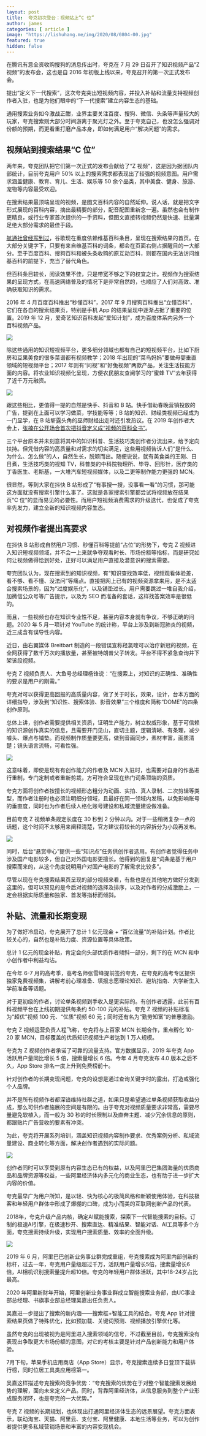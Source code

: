 ```yaml
---
layout: post
title:  夸克初次登台：视频站上“C 位”
author: james
categories: [ article ]
image: "https://lishuhang.me/img/2020/08/0804-00.jpg"
featured: true
hidden: false
---
```






在腾讯有意全资收购搜狗的消息传出时，夸克在 7 月 29 日召开了知识视频产品“Z 视频”的发布会，这也是自 2016 年初版上线以来，夸克召开的第一次正式发布会。 

提出“定义下一代搜索”，这次夸克突出短视频内容，并投入补贴和流量支持视频创作者入驻，也是为他们眼中的“下一代搜索”建立内容生态的基础。 

通用搜索业务如今激战正酣，业界主要关注百度、搜狗、微信、头条等声量较大的玩家，夸克搜索则大部分时间游离于聚光灯之外。至于夸克自己，也没怎么强调对份额的预期，而更看重打磨产品本身，即如何满足用户“解决问题”的需求。

## 视频站到搜索结果“C 位”

两年来，夸克团队把它们第一次正式的发布会献给了“Z 视频”，这是因为据团队内部统计，目前夸克用户 50% 以上的搜索需求都表现出了较强的视频意图。用户需求涵盖健康、教育、育儿、生活、娱乐等 50 余个品类，其中美食、健身、旅游、宠物等内容最受欢迎。

在搜索结果最顶端呈现的视频，是图文百科内容的自然延伸。说人话，就是把文字形式展现的百科内容，摘出最精要的部分，配音配图重新念一遍。虽然也会有制作更精良，或行业专家首次提供的一手资料，但图文直接转视频仍然是快速、批量满足绝大部分需求的最佳手段。

[航通社曾经写到过](http://mp.weixin.qq.com/s?__biz=MjM5Mjg1ODIxMQ==&mid=2650661767&idx=1&sn=1d99e2438c178902f2f7741b35bbe39f&chksm=be96aa8b89e1239d07ab114c7516537e6c99633dbade17c4e47b9f29a211867081dbc625bc6c&scene=21#wechat_redirect)，谷歌现在重度依赖维基百科条目，呈现在搜索结果的首页。在大部分关键字下，只要有来自维基百科的词条，都会在页面右侧占据醒目的一大部分。至于百度百科、搜狗百科和被头条收购的原互动百科，则都在国内无法访问维基百科的前提下，充当了替代角色。  

但百科条目较长，阅读效果不佳，只是带宽不够之下的权宜之计。视频作为搜索结果的呈现方式，在高速网络普及的情况下是非常自然的，也顺应了人们对高效、准确获取知识的需求。

2016 年 4 月百度百科推出“秒懂百科”，2017 年 9 月搜狗百科推出“立懂百科”，它们在各自的搜索结果页，特别是手机 App 的结果呈现中逐渐占据了重要的位置。2019 年 12 月，爱奇艺知识百科发起“爱知计划”，成为百度体系内另外一个百科视频产品。

![](https://lishuhang.me/img/2020/08/0804-01.jpg)

除这些通用的知识短视频平台，更多细分领域也都有自己的短视频平台，比如下厨房和豆果美食的很多菜谱都有视频教学；2018 年出现的“菜鸟妈妈”要做母婴垂直领域的短视频平台；2017 年则有“问视”和“好兔视频”两款产品，关注生活技能方面的内容。将农业知识视频化呈现，方便农民朋友查阅学习的“蜜蜂 TV”去年获得了近千万元融资。

![](https://lishuhang.me/img/2020/08/0804-02.jpg)

跟这些相比，更值得一提的自然是快手、抖音和 B 站。快手借助春晚营销投放的广告，提到在上面可以学习做菜，学技能等等；B 站的知识、财经类视频已经成为一门显学，在 B 站崭露头角的巫师财经出走时还引发热议。在 2019 年创作者大会上，[张楠在公开场合首次把抖音定义成“视频的百科全书”](https://mp.weixin.qq.com/s?__biz=MzAwNTcxMTE0Mg==&mid=2649488403&idx=1&sn=ca309e8b87ff5c84d0c47074d170d329&scene=21#wechat_redirect)。

三个平台原本并未刻意将其中的知识科普、生活技巧类创作者分流出来，给予定向扶持。但凭借内容的高质量和对需求的切实满足，这些用视频告诉人们“是什么、为什么、怎么做”的人，自然生长，脱颖而出。随便说说，就有美食类的王刚、日日煮，生活技巧类的视知 TV，科普类的中科院物理所、毕导、回形针，医疗类的丁香医生、老斯基，一大堆汽车短视频媒体，以及二更等制作能力更强的 MCN。

很显然，等到大家在抖快 B 站形成了“有事搜一搜，没事看一看”的习惯，那可能这方面就没有搜索引擎什么事了。这就是各家搜索引擎都尝试将视频放在结果页“C 位”的显而易见的必要性。而用户短视频消费需求的升级迭代，也促成了夸克率先发力，建立全新的知识视频内容生态。

## 对视频作者提出高要求

在抖快 B 站形成自然用户习惯、秒懂百科等提前“占位”的形势下，夸克 Z 视频进入知识短视频领域，并不会一上来就争夺观看时长、市场份额等指标，而是研究如何让视频做得恰到好处，正好可以满足用户直接及潜意识的搜索需要。

夸克团队认为，现在搜索到的知识视频，有“知识查找效率低，视频观看体验差，看不够、看不懂、没法问”等痛点。直接把网上已有的视频资源拿来用，是不太适合搜索场景的，因为“过度娱乐化”，以及铺垫过长。用户需要跳过一堆自我介绍，加微信公众号等广告提示，以及为 SEO 而准备的套话，这样找答案效率是很低的。

而且，一些视频也存在知识专业性不足，甚至内容本身就有争议，不够正确的问题。2020 年 5 月一项针对 YouTube 的统计称，平台上涉及到新冠肺炎的视频，近三成含有误导性内容。

近日，由右翼媒体 Breitbart 制造的一段错误宣称羟氯喹可以治疗新冠的视频，在全网获得了数千万次的播放量，甚至被特朗普父子转发。平台不得不紧急查询并下架该段视频。

夸克 Z 视频负责人、大鱼号总经理杨锋说：“在搜索上，对知识的正确性、准确性的要求是用户的刚需。”

夸克对可以获得更高回报的高质量内容，做了关于时长，效果，设计，台本方面的详细指导，涉及到“知识性、搜索体验、影音效果”三个维度和简称“DOME”的四条创作原则。

总体上讲，创作者需要提供相关资质，证明生产能力，树立权威形象，基于可信赖的知识源创作真实的信息，且需要开门见山，直切主题，逻辑清晰、有条理，减少噱头、爆点与铺垫。而视频制作质量要更高，做到音画同步，素材丰富，画质清楚；镜头语言流畅，可看性强。

![](https://lishuhang.me/img/2020/08/0804-03.jpg)

这意味着，即使是现有有创作能力的作者及 MCN 入驻时，也需要对自身的作品进行重制，专门定制或者重新剪裁，方可符合呈现在热门词条顶端的资质。

夸克方面将创作者按擅长的视频形态粗分为动画、实拍、真人录制、二次剪辑等类型，而作者注册时也必须注明细分领域，且最好在同一领域内发稿，以免影响账号的垂直度，同时也为作者后续人格化账号建设和私域流量建设做准备。

目前夸克 Z 视频单条规定长度在 30 秒到 2 分钟以内。对于一些稍微复杂一点的话题，这个时间不太够用来阐释清楚，官方建议将较长的内容拆分为小段再发布。

![](https://lishuhang.me/img/2020/08/0804-04.jpg)

同时，后台“悬赏中心”提供一些“知识点”任务供创作者选用。有创作者觉得任务中涉及国产电影较多，但自己对外国电影更擅长。他得到的回复是“词条是基于用户搜索而来的，从这个角度说明用户对国产电影的了解需求比较多”。

尽管以现在夸克搜索结果页呈现的部分视频来看，有些也是在其他地方做好分发到这里的，但可以预见的是今后对视频的选择及排序，以及对作者的分成激励上，一定会根据实际质量和独家、首发等指标而倾斜。

## 补贴、流量和长期变现

为了做好冷启动，夸克展开了总计 1 亿元现金 + “百亿流量”的补贴计划。作者比较关心的，自然也是补贴力度、资源位置等具体政策。

总计 1 亿元的现金补贴，肯定会向头部优质作者倾斜一部分，剩下的在 MCN 和中小创作者中利益均沾。

在今年 6-7 月的高考季，高考名师张雪峰提前签约夸克，在夸克的高考专区提供独家免费视频集，讲解考前心理准备、填报志愿理论知识、避坑指南、大学新生入学前准备等话题。

对于更初级的作者，讨论单条视频到手收入是更实际的。有创作者透露，此前有百科视频平台在上线初期提供每条约 50-100 元的补贴。夸克 Z 视频的补贴标准为“超优”视频 100 元、“优质”视频 60 元；同时还有名为“勤劳知富”的普惠激励。

夸克 Z 视频运营负责人程飞称，夸克将与上百家 MCN 长期合作，重点孵化 10-20 家 MCN，目标覆盖的优质知识视频生产者达到 1 万人规模。

夸克为 Z 视频创作者承诺了可靠的流量支持。官方数据显示，2019 年夸克 App 活跃用户量同比增长 5 倍，搜索量增长 6 倍。今年 4 月夸克发布 4.0 版本之后不久，App Store 排名一度上升到免费榜前十。

针对创作者的长期变现问题，夸克的设想是通过查询关键字时的露出，打造或强化个人品牌。

并不是所有视频作者都深谙维持社群之道，如果只是希望通过单条视频获取收益分成，那么可供作者施展的空间是有限的。由于夸克对视频质量要求非常高，需要尽量避免软植入，而一般为 30 秒的时长限制以及直奔主题、减少冗余信息的原则，都跟贴片广告营收的要素有冲突。

为此，夸克将开展系列培训，涵盖知识视频内容制作要求、优秀案例分析、私域流量建设、商业转化等方面，解决创作者遇到的实际问题。

![](https://lishuhang.me/img/2020/08/0804-05.jpg)

创作者同时可以享受到原有内容生态已有的权益，以及阿里巴巴集团海量的优质商品和品牌资源等权益，一些阿里经济体内多元化的商业生态，也有助于进一步扩大内容的价值。

夸克最早广为用户所知，是以轻、快为核心的极简风格和新颖使用体验，在科技极客和年轻用户群体中形成了爆棚的口碑，成为小而美的互联网创新产品的代表。

2018年，夸克升级产品内核，确定AI赋能搜索，探索下一代智能搜索的目标。订制的极速AI引擎，在极速秒开、搜索直达、精准结果、智能对话、AI工具等多个方面，夸克搜索持续升级，实现用户搜索质量、效率的全面升级。

![](https://lishuhang.me/img/2020/08/0804-06.jpg)

2019 年 6 月，阿里巴巴创新业务事业群完成重组，夸克搜索成为阿里内部创新的标杆，过去一年，夸克用户量级超过千万，活跃用户量增长5倍，搜索量增长6倍，AI相机识别搜索量提升超10倍。夸克的年轻用户群体活跃，其中18-24岁占比最高。 

2020 年阿里新财年开始，阿里创新业务事业群成立智能搜索业务部，由UC事业部总经理、书旗事业部总经理吴嘉出任负责人。 

吴嘉进一步提出了搜索的新内涵——搜索框+智能工具的结合。夸克 App 针对搜索结果页做了特殊优化，比如预加载、关键词预测、视频播放引擎优化等。

虽然夸克的出现被视为是阿里进入搜索领域的信号，不过截至目前，夸克搜索没有表现出争取更大市场份额的意图，对它的考核主要是针对产品创新能力和用户体验。

7月下旬，苹果手机应用商店（App Store）显示，夸克搜索连续多日登顶下载排行榜，同时位居工具类应用榜第一。

吴嘉这样描述夸克搜索的竞争优势：“夸克搜索的优势在于对整个智能搜索发展趋势的理解，面向未来定义产品。同时，背靠阿里经济体，从信息服务到整个产业形成服务闭环，也是夸克的一大优势。”

夸克 Z 视频的长期规划，也体现出打通阿里经济体生态的远景展望。夸克方面表示，联动淘宝、天猫、阿里云、支付宝、阿里健康、本地生活等业务，可以为创作者提供更多私域营销场景和丰富的内容变现机会。